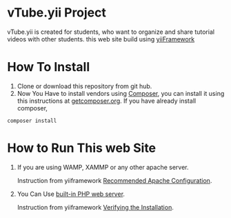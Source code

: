 vTube.yii Project
=================

vTube.yii is created for students, who want to organize and share tutorial videos with other students.
this web site build using [yiiFramework](http://www.yiiframework.com)

How To Install
==============
1. Clone or download this repository from git hub.
2. Now You Have to install vendors using [Composer](http://getcomposer.org/), you can install it using this instructions at [getcomposer.org](http://getcomposer.org/doc/00-intro.md#installation-nix).
If you have already install composer,

~~~
composer install
~~~

How to Run This web Site
========================
1. If you are using WAMP, XAMMP or any other apache server.

   Instruction from yiiframework [Recommended Apache Configuration](http://www.yiiframework.com/doc-2.0/guide-start-installation.html#configuring-web-servers).


2. You Can Use [built-in PHP web server](https://secure.php.net/manual/en/features.commandline.webserver.php).

   Instruction from yiiframework [Verifying the Installation](http://www.yiiframework.com/doc-2.0/guide-start-installation.html#verifying-installation).
